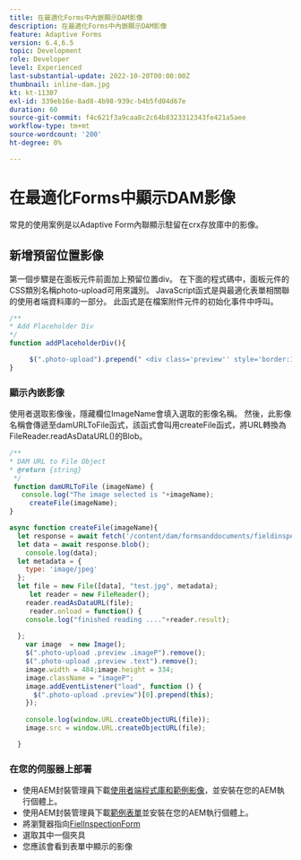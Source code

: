 ```yaml
---
title: 在最適化Forms中內嵌顯示DAM影像
description: 在最適化Forms中內嵌顯示DAM影像
feature: Adaptive Forms
version: 6.4,6.5
topic: Development
role: Developer
level: Experienced
last-substantial-update: 2022-10-20T00:00:00Z
thumbnail: inline-dam.jpg
kt: kt-11307
exl-id: 339eb16e-8ad8-4b98-939c-b4b5fd04d67e
duration: 60
source-git-commit: f4c621f3a9caa8c2c64b8323312343fe421a5aee
workflow-type: tm+mt
source-wordcount: '200'
ht-degree: 0%

---
```


# 在最適化Forms中顯示DAM影像

常見的使用案例是以Adaptive Form內聯顯示駐留在crx存放庫中的影像。

## 新增預留位置影像

第一個步驟是在面板元件前面加上預留位置div。 在下面的程式碼中，面板元件的CSS類別名稱photo-upload可用來識別。 JavaScript函式是與最適化表單相關聯的使用者端資料庫的一部分。 此函式是在檔案附件元件的初始化事件中呼叫。

```javascript
/**
* Add Placeholder Div
*/
function addPlaceholderDiv(){

     $(".photo-upload").prepend(" <div class='preview'' style='border:1px dotted;height:225px;width:175px;text-align:center'><br><br><div class='text'>The Image will appear here</div></div><br>");
}
```

### 顯示內嵌影像

使用者選取影像後，隱藏欄位ImageName會填入選取的影像名稱。 然後，此影像名稱會傳遞至damURLToFile函式，該函式會叫用createFile函式，將URL轉換為FileReader.readAsDataURL()的Blob。

```javascript
/**
* DAM URL to File Object
* @return {string} 
 */
 function damURLToFile (imageName) {
   console.log("The image selected is "+imageName);
     createFile(imageName);
}
```

```javascript
async function createFile(imageName){
  let response = await fetch('/content/dam/formsanddocuments/fieldinspection/images/'+imageName);
  let data = await response.blob();
    console.log(data);
  let metadata = {
    type: 'image/jpeg'
  };
  let file = new File([data], "test.jpg", metadata);
     let reader = new FileReader();
    reader.readAsDataURL(file);
     reader.onload = function() {
    console.log("finished reading ...."+reader.result);
    
  };
    var image  = new Image();
    $(".photo-upload .preview .imageP").remove();
    $(".photo-upload .preview .text").remove();
    image.width = 484;image.height = 334;
    image.className = "imageP";
    image.addEventListener("load", function () {
      $(".photo-upload .preview")[0].prepend(this);
    });
    
    console.log(window.URL.createObjectURL(file));
    image.src = window.URL.createObjectURL(file);

  }
```

### 在您的伺服器上部署

* 使用AEM封裝管理員下載[使用者端程式庫和範例影像](assets/InlineDAMImage.zip)，並安裝在您的AEM執行個體上。
* 使用AEM封裝管理員下載[範例表單](assets/FieldInspectionForm.zip)並安裝在您的AEM執行個體上。
* 將瀏覽器指向[FielInspectionForm](http://localhost:4502/content/dam/formsanddocuments/fieldinspection/fieldinspection/jcr:content?wcmmode=disabled)
* 選取其中一個夾具
* 您應該會看到表單中顯示的影像

